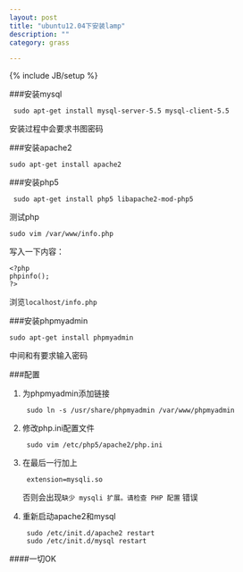 ```yaml
---
layout: post
title: "ubuntu12.04下安装lamp"
description: ""
category: grass

---
```

{% include JB/setup %}

###安装mysql

     sudo apt-get install mysql-server-5.5 mysql-client-5.5 

安装过程中会要求书图密码

###安装apache2

    sudo apt-get install apache2

###安装php5

     sudo apt-get install php5 libapache2-mod-php5

测试php

    sudo vim /var/www/info.php

写入一下内容：

    <?php
    phpinfo();
    ?>

浏览`localhost/info.php`

###安装phpmyadmin

    sudo apt-get install phpmyadmin

中间和有要求输入密码

###配置

1. 为phpmyadmin添加链接

        sudo ln -s /usr/share/phpmyadmin /var/www/phpmyadmin

2. 修改php.ini配置文件
 
        sudo vim /etc/php5/apache2/php.ini 

3. 在最后一行加上

        extension=mysqli.so

    否则会出现`缺少 mysqli 扩展。请检查 PHP 配置` 错误

4. 重新启动apache2和mysql

        sudo /etc/init.d/apache2 restart
        sudo /etc/init.d/mysql restart

####一切OK


